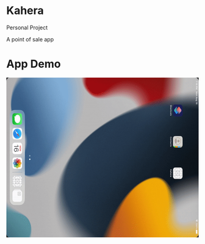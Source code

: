 # Kahera
Personal Project

A point of sale app



# App Demo
 
 <img src="/Kahera-demo.gif" width="600" height="419"/>
